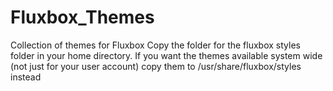 # Fluxbox_Themes
Collection of themes for Fluxbox
Copy the folder for the fluxbox styles folder in your home directory.
If you want the themes available system wide (not just for your user account) copy them to /usr/share/fluxbox/styles instead
